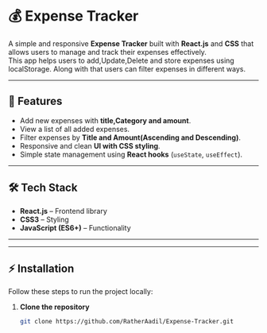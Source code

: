 # 💰 Expense Tracker

A simple and responsive **Expense Tracker** built with **React.js** and **CSS** that allows users to manage and track their expenses effectively.  
This app helps users to add,Update,Delete and store expenses using localStorage. Along with that users can filter expenses in different ways.

---

## 🚀 Features

- Add new expenses with **title,Category and amount**.
- View a list of all added expenses.
- Filter expenses by **Title and Amount(Ascending and Descending)**.
- Responsive and clean **UI with CSS styling**.
- Simple state management using **React hooks** (`useState`, `useEffect`).

---

## 🛠️ Tech Stack

- **React.js** – Frontend library
- **CSS3** – Styling
- **JavaScript (ES6+)** – Functionality

---

---

## ⚡ Installation

Follow these steps to run the project locally:

1. **Clone the repository**
   ```bash
   git clone https://github.com/RatherAadil/Expense-Tracker.git
   ```
